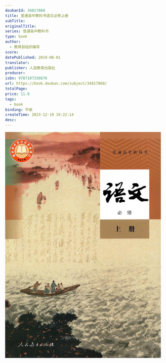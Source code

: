 ```yaml
---
doubanId: 34817860
title: 普通高中教科书语文必修上册
subTitle: 
originalTitle: 
series: 普通高中教科书
type: book
author: 
  - 教育部组织编写
score: 
datePublished: 2019-08-01
translator: 
publisher: 人民教育出版社
producer: 
isbn: 9787107336676
url: https://book.douban.com/subject/34817860/
totalPage: 
price: 11.9
tags:  
  - book
binding: 平装
createTime: 2023-12-19 19:22:14
desc: 
---
```


![image](assets/s33567668.jpg)


